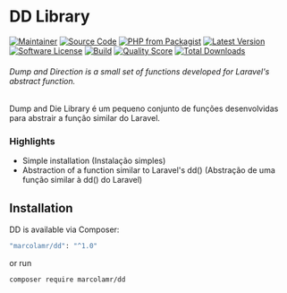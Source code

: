 # DD Library

[![Maintainer](http://img.shields.io/badge/maintainer-@marcolamr-blue.svg?style=flat-square)](https://github.com/marcolamr)
[![Source Code](http://img.shields.io/badge/source-marcolamr/cafeapi-blue.svg?style=flat-square)](https://github.com/marcolamr/dd)
[![PHP from Packagist](https://img.shields.io/packagist/php-v/marcolamr/cafeapi.svg?style=flat-square)](https://packagist.org/packages/marcolamr/dd)
[![Latest Version](https://img.shields.io/github/release/marcolamr/dd.svg?style=flat-square)](https://github.com/marcolamr/dd/releases)
[![Software License](https://img.shields.io/badge/license-MIT-brightgreen.svg?style=flat-square)](LICENSE)
[![Build](https://img.shields.io/scrutinizer/build/g/marcolamr/dd.svg?style=flat-square)](https://scrutinizer-ci.com/g/marcolamr/dd)
[![Quality Score](https://img.shields.io/scrutinizer/g/marcolamr/dd.svg?style=flat-square)](https://scrutinizer-ci.com/g/marcolamr/dd)
[![Total Downloads](https://img.shields.io/packagist/dt/marcolamr/dd.svg?style=flat-square)](https://packagist.org/packages/marcolamr/dd)

###### Dump and Direction is a small set of functions developed for Laravel's abstract function.

Dump and Die Library é um pequeno conjunto de funções desenvolvidas para abstrair a função similar do Laravel.

### Highlights

- Simple installation (Instalação simples)
- Abstraction of a function similar to Laravel's dd() (Abstração de uma função similar à dd() do Laravel)

## Installation

DD is available via Composer:

```bash
"marcolamr/dd": "^1.0"
```

or run

```bash
composer require marcolamr/dd
```